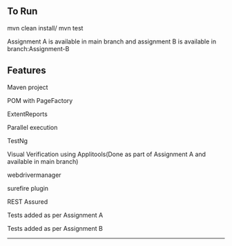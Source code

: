 


To Run
----------

mvn clean install/ mvn test

Assignment A is available in main branch and assignment B is available in branch:Assignment-B

Features
-----
Maven project

POM with PageFactory

ExtentReports

Parallel execution

TestNg

Visual Verification using Applitools(Done as part of Assignment A and available in main branch)

webdrivermanager

surefire plugin

REST Assured

Tests added as per Assignment A

Tests added as per Assignment B



****



